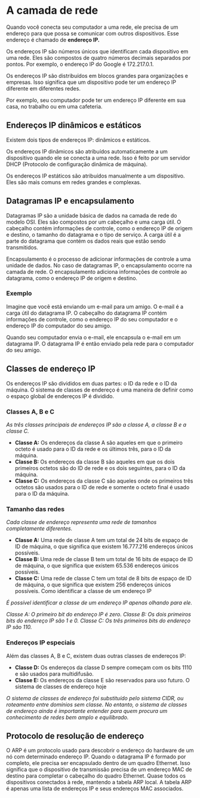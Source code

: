 # A camada de rede

Quando você conecta seu computador a uma rede, ele precisa de um endereço para que possa se comunicar com outros dispositivos. Esse endereço é chamado de **endereço IP.**

Os endereços IP são números únicos que identificam cada dispositivo em uma rede. Eles são compostos de quatro números decimais separados por pontos. Por exemplo, o endereço IP do Google é 172.217.0.1.

Os endereços IP são distribuídos em blocos grandes para organizações e empresas. Isso significa que um dispositivo pode ter um endereço IP diferente em diferentes redes.

Por exemplo, seu computador pode ter um endereço IP diferente em sua casa, no trabalho ou em uma cafeteria.

## Endereços IP dinâmicos e estáticos

Existem dois tipos de endereços IP: dinâmicos e estáticos.

Os endereços IP dinâmicos são atribuídos automaticamente a um dispositivo quando ele se conecta a uma rede. Isso é feito por um servidor DHCP (Protocolo de configuração dinâmica de máquina).

Os endereços IP estáticos são atribuídos manualmente a um dispositivo. Eles são mais comuns em redes grandes e complexas.

## Datagramas IP e encapsulamento

Datagramas IP são a unidade básica de dados na camada de rede do modelo OSI. Eles são compostos por um cabeçalho e uma carga útil. O cabeçalho contém informações de controle, como o endereço IP de origem e destino, o tamanho do datagrama e o tipo de serviço. A carga útil é a parte do datagrama que contém os dados reais que estão sendo transmitidos.

Encapsulamento é o processo de adicionar informações de controle a uma unidade de dados. No caso de datagramas IP, o encapsulamento ocorre na camada de rede. O encapsulamento adiciona informações de controle ao datagrama, como o endereço IP de origem e destino.

### Exemplo

Imagine que você está enviando um e-mail para um amigo. O e-mail é a carga útil do datagrama IP. O cabeçalho do datagrama IP contém informações de controle, como o endereço IP do seu computador e o endereço IP do computador do seu amigo.

Quando seu computador envia o e-mail, ele encapsula o e-mail em um datagrama IP. O datagrama IP é então enviado pela rede para o computador do seu amigo.

## Classes de endereço IP

Os endereços IP são divididos em duas partes: o ID da rede e o ID da máquina.
O sistema de classes de endereço é uma maneira de definir como o espaço global de endereços IP é dividido.

### Classes A, B e C

*As três classes principais de endereços IP são a classe A, a classe B e a classe C.*

- **Classe A:** Os endereços da classe A são aqueles em que o primeiro octeto é usado para o ID da rede e os últimos três, para o ID da máquina.
- **Classe B:** Os endereços da classe B são aqueles em que os dois primeiros octetos são do ID de rede e os dois seguintes, para o ID da máquina.
- **Classe C:** Os endereços da classe C são aqueles onde os primeiros três octetos são usados para o ID de rede e somente o octeto final é usado para o ID da máquina.

### Tamanho das redes

*Cada classe de endereço representa uma rede de tamanhos completamente diferentes.*

- **Classe A:** Uma rede de classe A tem um total de 24 bits de espaço de ID de máquina, o que significa que existem 16.777.216 endereços únicos possíveis.
- **Classe B:** Uma rede de classe B tem um total de 16 bits de espaço de ID de máquina, o que significa que existem 65.536 endereços únicos possíveis.
- **Classe C:** Uma rede de classe C tem um total de 8 bits de espaço de ID de máquina, o que significa que existem 256 endereços únicos possíveis.
Como identificar a classe de um endereço IP

*É possível identificar a classe de um endereço IP apenas olhando para ele.*

*Classe A: O primeiro bit do endereço IP é zero.*
*Classe B: Os dois primeiros bits do endereço IP são 1 e 0.*
*Classe C: Os três primeiros bits do endereço IP são 110.*

### Endereços IP especiais

Além das classes A, B e C, existem duas outras classes de endereços IP:

- **Classe D:** Os endereços da classe D sempre começam com os bits 1110 e são usados para multidifusão.
- **Classe E:** Os endereços da classe E são reservados para uso futuro.
O sistema de classes de endereço hoje

*O sistema de classes de endereço foi substituído pelo sistema CIDR, ou roteamento entre domínios sem classe. No entanto, o sistema de classes de endereço ainda é importante entender para quem procura um conhecimento de redes bem amplo e equilibrado.*

## Protocolo de resolução de endereço

O ARP é um protocolo usado para descobrir o endereço do hardware de um nó com determinado endereço IP. Quando o datagrama IP é formado por completo, ele precisa ser encapsulado dentro de um quadro Ethernet. Isso significa que o dispositivo de transmissão precisa de um endereço MAC de destino para completar o cabeçalho do quadro Ethernet. Quase todos os dispositivos conectados à rede, mantendo a tabela ARP local. A tabela ARP é apenas uma lista de endereços IP e seus endereços MAC associados.
